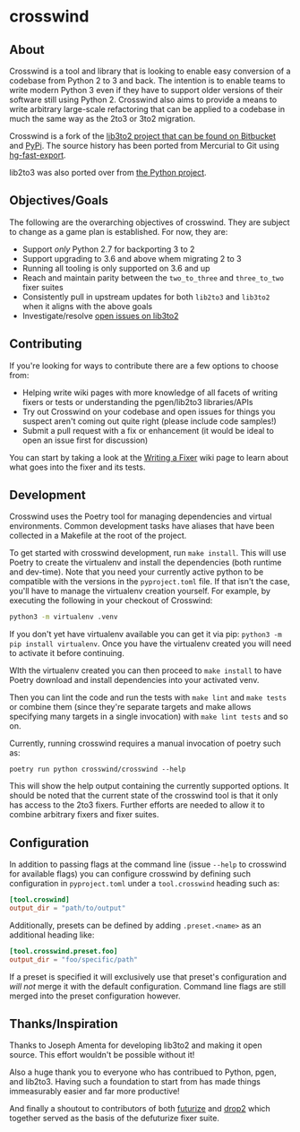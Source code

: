 # crosswind

## About

Crosswind is a tool and library that is looking to enable easy conversion of a codebase from Python 2
to 3 and back. The intention is to enable teams to write modern Python 3 even if they have to support
older versions of their software still using Python 2. Crosswind also aims to provide a means to write
arbitrary large-scale refactoring that can be applied to a codebase in much the same way as the 2to3
or 3to2 migration.

Crosswind is a fork of the [lib3to2 project that can be found on Bitbucket](http://bitbucket.org/amentajo/lib3to2)
and [PyPi](https://pypi.python.org/pypi/crosswind). The source history has been ported from Mercurial to Git
using [hg-fast-export](https://github.com/frej/fast-export).

lib2to3 was also ported over from [the Python project](https://github.com/python/cpython/).

## Objectives/Goals

The following are the overarching objectives of crosswind. They are subject to change as
a game plan is established. For now, they are:

- Support _only_ Python 2.7 for backporting 3 to 2
- Support upgrading to 3.6 and above whem migrating 2 to 3
- Running all tooling is only supported on 3.6 and up
- Reach and maintain parity between the `two_to_three` and `three_to_two` fixer suites
- Consistently pull in upstream updates for both `lib2to3` and `lib3to2` when it aligns with the above goals
- Investigate/resolve [open issues on lib3to2](https://bitbucket.org/amentajo/lib3to2/issues?status=new&status=open)

## Contributing

If you're looking for ways to contribute there are a few options to choose from:

- Helping write wiki pages with more knowledge of all facets of writing fixers or tests or understanding the pgen/lib2to3 libraries/APIs
- Try out Crosswind on your codebase and open issues for things you suspect aren't coming out quite right (please include code samples!)
- Submit a pull request with a fix or enhancement (it would be ideal to open an issue first for discussion)

You can start by taking a look at the [Writing a Fixer](https://github.com/ryanwersal/crosswind/wiki/Writing-a-Fixer) wiki
page to learn about what goes into the fixer and its tests.

## Development

Crosswind uses the Poetry tool for managing dependencies and virtual environments. Common
development tasks have aliases that have been collected in a Makefile at the root of the
project.

To get started with crosswind development, run `make install`. This will use Poetry to create
the virtualenv and install the dependencies (both runtime and dev-time). Note that you need your
currently active python to be compatible with the versions in the `pyproject.toml` file. If that
isn't the case, you'll have to manage the virtualenv creation yourself. For example, by executing
the following in your checkout of Crosswind:

```bash
python3 -m virtualenv .venv
```

If you don't yet have virtualenv available you can get it via pip: `python3 -m pip install virtualenv`.
Once you have the virtualenv created you will need to activate it before continuing.

WIth the virtualenv created you can then proceed to `make install` to have Poetry download and install
dependencies into your activated venv.

Then you can lint the code and run the tests with `make lint` and `make tests` or combine them
(since they're separate targets and make allows specifying many targets in a single invocation)
with `make lint tests` and so on.

Currently, running crosswind requires a manual invocation of poetry such as:

```shell
poetry run python crosswind/crosswind --help
```

This will show the help output containing the currently supported options. It should be noted that
the current state of the crosswind tool is that it only has access to the 2to3 fixers. Further efforts
are needed to allow it to combine arbitrary fixers and fixer suites.

## Configuration

In addition to passing flags at the command line (issue `--help` to crosswind for available flags) you can
configure crosswind by defining such configuration in `pyproject.toml` under a `tool.crosswind` heading such
as:

```toml
[tool.croswind]
output_dir = "path/to/output"
```

Additionally, presets can be defined by adding `.preset.<name>` as an additional heading like:

```toml
[tool.crosswind.preset.foo]
output_dir = "foo/specific/path"
```

If a preset is specified it will exclusively use that preset's configuration and _will not_ merge it with the default
configuration. Command line flags are still merged into the preset configuration however.

## Thanks/Inspiration

Thanks to Joseph Amenta for developing lib3to2 and making it open source. This effort
wouldn't be possible without it!

Also a huge thank you to everyone who has contribued to Python, pgen, and lib2to3. Having such a foundation to start
from has made things immeasurably easier and far more productive!

And finally a shoutout to contributors of both [futurize](https://github.com/PythonCharmers/python-future/) and
[drop2](https://github.com/purplediane/drop2) which together served as the basis of the defuturize fixer suite.
